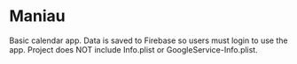 # Maniau
Basic calendar app.  Data is saved to Firebase so users must login to use the app.  Project does NOT include Info.plist or GoogleService-Info.plist.
